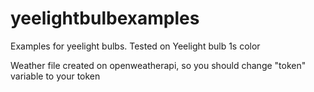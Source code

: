 # yeelightbulbexamples
Examples for yeelight bulbs. Tested on Yeelight bulb 1s color

Weather file created on openweatherapi, so you should change "token" variable to your token
